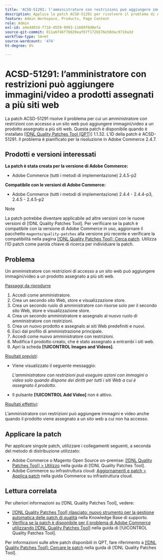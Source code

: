 ```yaml
---
title: 'ACSD-51291: l’amministratore con restrizioni può aggiungere immagini/video a prodotti assegnati a più siti web'
description: Applica la patch ACSD-51291 per risolvere il problema di Adobe Commerce, in cui un amministratore con restrizioni di accesso a un sito web può aggiungere immagini/video a un prodotto assegnato a più siti web.
feature: Admin Workspace, Products, Page Content
role: Admin
exl-id: a4edd034-f718-4559-9993-11609f0d0efa
source-git-commit: 011a6f46f76029eaf67f172b576e58dac9710a3d
workflow-type: tm+mt
source-wordcount: '474'
ht-degree: 0%

---
```


# ACSD-51291: l’amministratore con restrizioni può aggiungere immagini/video a prodotti assegnati a più siti web

La patch ACSD-51291 risolve il problema per cui un amministratore con restrizioni con accesso a un sito web può aggiungere immagini/video a un prodotto assegnato a più siti web. Questa patch è disponibile quando è installato [[!DNL Quality Patches Tool (QPT)]](https://experienceleague.adobe.com/it/docs/commerce-operations/tools/quality-patches-tool/quality-patches-tool-to-self-serve-quality-patches) 1.1.32. L’ID della patch è ACSD-51291. Il problema è pianificato per la risoluzione in Adobe Commerce 2.4.7.

## Prodotti e versioni interessati

**La patch è stata creata per la versione di Adobe Commerce:**

* Adobe Commerce (tutti i metodi di implementazione) 2.4.5-p2

**Compatibile con le versioni di Adobe Commerce:**

* Adobe Commerce (tutti i metodi di implementazione) 2.4.4 - 2.4.4-p3, 2.4.5 - 2.4.5-p2

>[!NOTE]
>
>La patch potrebbe diventare applicabile ad altre versioni con le nuove versioni di [!DNL Quality Patches Tool]. Per verificare se la patch è compatibile con la versione di Adobe Commerce in uso, aggiornare il pacchetto `magento/quality-patches` alla versione più recente e verificare la compatibilità nella pagina [[!DNL Quality Patches Tool]: Cerca patch](https://experienceleague.adobe.com/tools/commerce-quality-patches/index.html?lang=it). Utilizza l’ID patch come parola chiave di ricerca per individuare la patch.

## Problema

Un amministratore con restrizioni di accesso a un sito web può aggiungere immagini/video a un prodotto assegnato a più siti web.

<u>Passaggi da riprodurre</u>

1. Accedi come amministratore.
1. Crea un secondo sito Web, store e visualizzazione store.
1. Crea un secondo ruolo di amministratore con risorse solo per il secondo sito Web, store e visualizzazione store.
1. Crea un secondo amministratore e assegnalo al nuovo ruolo di amministratore con restrizioni.
1. Crea un nuovo prodotto e assegnalo ai siti Web predefiniti e nuovi.
1. Esci dal profilo di amministrazione principale.
1. Accedi come nuovo amministratore con restrizioni.
1. Modifica il prodotto creato, che è stato assegnato a entrambi i siti web.
1. Apri la scheda **[!UICONTROL Images and Videos]**.

<u>Risultati previsti</u>:

* Viene visualizzato il seguente messaggio:

  *L&#39;amministratore con restrizioni può eseguire azioni con immagini o video solo quando dispone dei diritti per tutti i siti Web a cui è assegnato il prodotto.*

* Il pulsante **[!UICONTROL Add Video]** non è attivo.

<u>Risultati effettivi</u>:

L’amministratore con restrizioni può aggiungere immagini e video anche quando il prodotto viene assegnato a un sito web a cui non ha accesso.

## Applicare la patch

Per applicare singole patch, utilizzare i collegamenti seguenti, a seconda del metodo di distribuzione utilizzato:

* Adobe Commerce o Magento Open Source on-premise: [[!DNL Quality Patches Tool] > Utilizzo](/help/tools/quality-patches-tool/usage.md) nella guida di [!DNL Quality Patches Tool].
* Adobe Commerce su infrastruttura cloud: [Aggiornamenti e patch > Applica patch](https://experienceleague.adobe.com/docs/commerce-cloud-service/user-guide/develop/upgrade/apply-patches.html?lang=it) nella guida Commerce su infrastruttura cloud.

## Lettura correlata

Per ulteriori informazioni su [!DNL Quality Patches Tool], vedere:

* [[!DNL Quality Patches Tool] rilasciato: nuovo strumento per la gestione automatica delle patch di qualità](https://experienceleague.adobe.com/it/docs/commerce-operations/tools/quality-patches-tool/quality-patches-tool-to-self-serve-quality-patches) nella Knowledge Base di supporto.
* [Verifica se la patch è disponibile per il problema di Adobe Commerce utilizzando  [!DNL Quality Patches Tool]](/help/tools/quality-patches-tool/patches-available-in-qpt/check-patch-for-magento-issue-with-magento-quality-patches.md) nella guida di [!UICONTROL Quality Patches Tool].


Per informazioni sulle altre patch disponibili in QPT, fare riferimento a [[!DNL Quality Patches Tool]: Cercare le patch](https://experienceleague.adobe.com/tools/commerce-quality-patches/index.html?lang=it) nella guida di [!DNL Quality Patches Tool].
